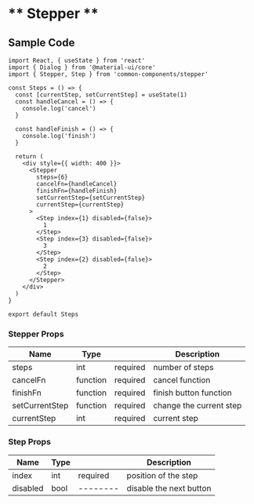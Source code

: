 # ** Stepper **

## Sample Code

```
import React, { useState } from 'react'
import { Dialog } from '@material-ui/core'
import { Stepper, Step } from 'common-components/stepper'

const Steps = () => {
  const [currentStep, setCurrentStep] = useState(1)
  const handleCancel = () => {
    console.log('cancel')
  }

  const handleFinish = () => {
    console.log('finish')
  }

  return (
    <div style={{ width: 400 }}>
      <Stepper
        steps={6}
        cancelFn={handleCancel}
        finishFn={handleFinish}
        setCurrentStep={setCurrentStep}
        currentStep={currentStep}
      >
        <Step index={1} disabled={false}>
          1
        </Step>
        <Step index={3} disabled={false}>
          3
        </Step>
        <Step index={2} disabled={false}>
          2
        </Step>
      </Stepper>
    </div>
  )
}

export default Steps
```

### Stepper Props

| Name           | Type     |          | Description             |
| -------------- | -------- | -------- | ----------------------- |
| steps          | int      | required | number of steps         |
| cancelFn       | function | required | cancel function         |
| finishFn       | function | required | finish button function  |
| setCurrentStep | function | required | change the current step |
| currentStep    | int      | required | current step            |

### Step Props

| Name     | Type |          | Description             |
| -------- | ---- | -------- | ----------------------- |
| index    | int  | required | position of the step    |
| disabled | bool | -------- | disable the next button |
